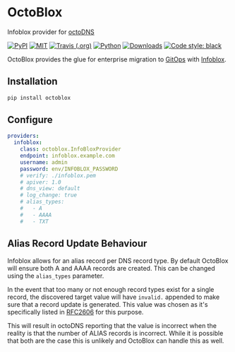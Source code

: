 # OctoBlox

Infoblox provider for [octoDNS](https://github.com/github/octodns)

[![PyPI](https://img.shields.io/pypi/v/octoblox.svg)](https://pypi.org/project/octoblox/)
[![MIT](https://img.shields.io/pypi/l/octoblox.svg)](https://github.com/asyncon/octoblox/blob/master/LICENSE)
[![Travis (.org)](https://img.shields.io/travis/asyncon/octoblox)](https://travis-ci.org/projects/asyncon/octoblox)
[![Python](https://img.shields.io/pypi/pyversions/octoblox.svg)](https://pypi.org/project/octoblox/)
[![Downloads](https://pepy.tech/badge/octoblox)](https://pepy.tech/project/octoblox)
[![Code style: black](https://img.shields.io/badge/code%20style-black-000000.svg)](https://github.com/psf/black)

OctoBlox provides the glue for enterprise migration to
[GitOps](https://www.gitops.tech/) with [Infoblox](https://www.infoblox.com/).

## Installation

```sh
pip install octoblox
```

## Configure

```yaml
providers:
  infoblox:
    class: octoblox.InfoBloxProvider
    endpoint: infoblox.example.com
    username: admin
    password: env/INFOBLOX_PASSWORD
    # verify: ./infoblox.pem
    # apiver: 1.0
    # dns_view: default
    # log_change: true
    # alias_types:
    #   - A
    #   - AAAA
    #   - TXT
```

## Alias Record Update Behaviour

Infoblox allows for an alias record per DNS record type.
By default OctoBlox will ensure both A and AAAA records are created.
This can be changed using the `alias_types` parameter.

In the event that too many or not enough record types exist for a single record,
the discovered target value will have `invalid.` appended to make sure that
a record update is generated. This value was chosen as it's specifically listed
in [RFC2606](https://tools.ietf.org/html/rfc2606#section-2) for this purpose.

This will result in octoDNS reporting that the value is incorrect when the
reality is that the number of ALIAS records is incorrect. While it is possible
that both are the case this is unlikely and OctoBlox can handle this as well.
